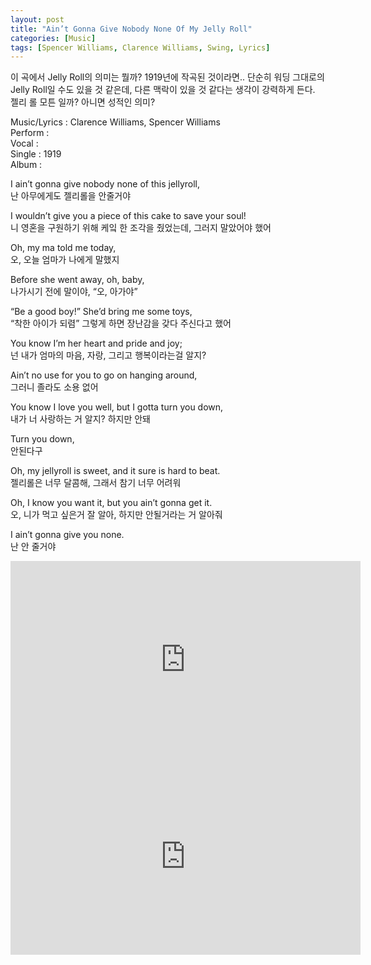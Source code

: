 ```yaml
---
layout: post
title: "Ain’t Gonna Give Nobody None Of My Jelly Roll"
categories: [Music]
tags: [Spencer Williams, Clarence Williams, Swing, Lyrics]
---
```


이 곡에서 Jelly Roll의 의미는 뭘까? 1919년에 작곡된 것이라면.. 단순히 워딩 그대로의 Jelly Roll일 수도 있을 것 같은데, 다른 맥락이 있을 것 같다는 생각이 강력하게 든다. 젤리 롤 모튼 일까? 아니면 성적인 의미?

Music/Lyrics : Clarence Williams, Spencer Williams   
Perform :    
Vocal :    
Single : 1919   
Album :   

I ain’t gonna give nobody none of this jellyroll,  
난 아무에게도 젤리롤을 안줄거야  

I wouldn’t give you a piece of this cake to save your soul!  
니 영혼을 구원하기 위해 케잌 한 조각을 줬었는데, 그러지 말았어야 했어  

Oh, my ma told me today,  
오, 오늘 엄마가 나에게 말했지  

Before she went away, oh, baby,  
나가시기 전에 말이야, “오, 아가야”  

“Be a good boy!” She’d bring me some toys,  
“착한 아이가 되렴” 그렇게 하면 장난감을 갖다 주신다고 했어  

You know I’m her heart and pride and joy;  
넌 내가 엄마의 마음, 자랑, 그리고 행복이라는걸 알지?  

Ain’t no use for you to go on hanging around,  
그러니 졸라도 소용 없어  

You know I love you well, but I gotta turn you down,  
내가 너 사랑하는 거 알지? 하지만 안돼  

Turn you down,  
안된다구  

Oh, my jellyroll is sweet, and it sure is hard to beat.  
젤리롤은 너무 달콤해, 그래서 참기 너무 어려워  

Oh, I know you want it, but you ain’t gonna get it.  
오, 니가 먹고 싶은거 잘 알아, 하지만 안될거라는 거 알아줘  

I ain’t gonna give you none.  
난 안 줄거야  

<iframe width="560" height="315" src="https://www.youtube.com/embed/RZMQCBS_o9g" title="YouTube video player" frameborder="0" allow="accelerometer; autoplay; clipboard-write; encrypted-media; gyroscope; picture-in-picture" allowfullscreen></iframe>

<iframe width="560" height="315" src="https://www.youtube.com/embed/FYTtZEF1p7I" title="YouTube video player" frameborder="0" allow="accelerometer; autoplay; clipboard-write; encrypted-media; gyroscope; picture-in-picture" allowfullscreen></iframe>
